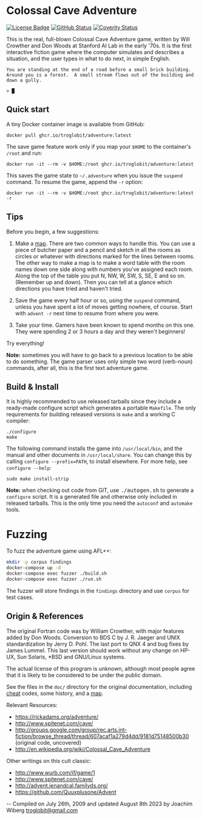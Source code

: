 Colossal Cave Adventure
=======================
[![License Badge][]][License] [![GitHub Status][]][GitHub] [![Coverity Status][]][Coverity Scan]

This is the real, full-blown Colossal Cave Adventure game, written by
Will Crowther and Don Woods at Stanford AI Lab in the early '70s.  It is
the first interactive fiction game where the computer simulates and
describes a situation, and the user types in what to do next, in simple
English.

```
You are standing at the end of a road before a small brick building.
Around you is a forest.  A small stream flows out of the building and
down a gully.

> █
```


Quick start
-----------

A tiny Docker container image is available from GitHub:

    docker pull ghcr.io/troglobit/adventure:latest

The save game feature work only if you map your `$HOME` to the
container's `/root` and run:

    docker run -it --rm -v $HOME:/root ghcr.io/troglobit/adventure:latest

This saves the game state to `~/.adventure` when you issue the `suspend`
command.  To resume the game, append the `-r` option:

    docker run -it --rm -v $HOME:/root ghcr.io/troglobit/adventure:latest -r


Tips
----

Before you begin, a few suggestions:

1. Make a [map][].  There are two common ways to handle this.  You can
   use a piece of butcher paper and a pencil and sketch in all the rooms
   as circles or whatever with directions marked for the lines between
   rooms.  The other way to make a map is to make a word table with the
   room names down one side along with numbers you've assigned each
   room.  Along the top of the table you put N, NW, W, SW, S, SE, E and
   so on.  (Remember up and down).  Then you can tell at a glance which
   directions you have tried and haven't tried.

2. Save the game every half hour or so, using the `suspend` command,
   unless you have spent a lot of moves getting nowhere, of course.
   Start with `advent -r` next time to resume from where you were.

3. Take your time.  Gamers have been known to spend months on this one.
   They were spending 2 or 3 hours a day and they weren't beginners!

Try everything!

**Note:** sometimes you will have to go back to a previous location to
be able to do something.  The game parser uses only simple two word
(verb-noun) commands, after all, this is the first text adventure game.


Build & Install
---------------

It is highly recommended to use released tarballs since they include a
ready-made configure script which generates a portable `Makefile`.  The
only requirements for building released versions is `make` and a working
C compiler:

    ./configure
    make

The following command installs the game into `/usr/local/bin`, and the
manual and other documents in `/usr/local/share`.  You can change this
by calling `configure --prefix=PATH`, to install elsewhere.  For more
help, see `configure --help`:

    sudo make install-strip

**Note:** when checking out code from GIT, use <kbd>./autogen.sh</kbd>
to generate a `configure` script.  It is a generated file and otherwise
only included in released tarballs.  This is the only time you need the
`autoconf` and `automake` tools.


# Fuzzing

To fuzz the adventure game using AFL++:

```bash
mkdir -p corpus findings
docker-compose up -d
docker-compose exec fuzzer ./build.sh
docker-compose exec fuzzer ./run.sh
```

The fuzzer will store findings in the `findings` directory and use `corpus` for test cases.

Origin & References
-------------------

The original Fortran code was by William Crowther, with major features
added by Don Woods.  Conversion to BDS C by J. R. Jaeger and UNIX<TM>
standardization by Jerry D. Pohl. The last port to QNX 4 and bug fixes
by James Lummel.  This last version should work without any change on
HP-UX, Sun Solaris, *BSD and GNU/Linux systems.

The actual license of this program is unknown, although most people
agree that it is likely to be considered to be under the public domain.

See the files in the `doc/` directory for the original documentation,
including [cheat][] codes, some history, and a [map][].

Relevant Resources:

 - https://rickadams.org/adventure/
 - http://www.spitenet.com/cave/
 - http://groups.google.com/group/rec.arts.int-fiction/browse_thread/thread/607acaf1a279d4dd/9181d75148500b30 (original code, uncovered)
 - http://en.wikipedia.org/wiki/Colossal_Cave_Adventure

Other writings on this cult classic:

 - http://www.wurb.com/if/game/1
 - http://www.spitenet.com/cave/
 - http://advent.jenandcal.familyds.org/
 - https://github.com/Quuxplusone/Advent

 -- Compiled on July 26th, 2009 and updated August 8th 2023
    by Joachim Wiberg <troglobit@gmail.com>

[cheat]:           doc/cheat.txt
[map]:             doc/map.jpg
[License]:         https://unlicense.org/
[License Badge]:   https://img.shields.io/badge/License-Unlicense-blue.svg
[GitHub]:          https://github.com/troglobit/adventure/actions/workflows/build.yml
[GitHub Status]:   https://github.com/troglobit/adventure/actions/workflows/build.yml/badge.svg
[Coverity Scan]:   https://scan.coverity.com/projects/28918
[Coverity Status]: https://scan.coverity.com/projects/28918/badge.svg
